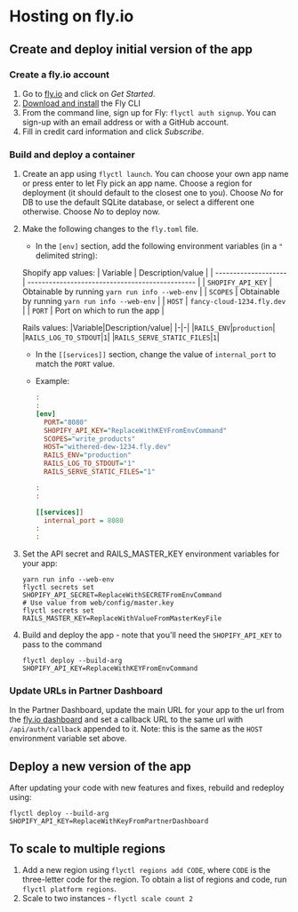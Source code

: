 # Hosting on fly.io

## Create and deploy initial version of the app

### Create a fly.io account

1. Go to [fly.io](https://fly.io) and click on _Get Started_.
1. [Download and install](https://fly.io/docs/flyctl/installing/) the Fly CLI
1. From the command line, sign up for Fly: `flyctl auth signup`. You can sign-up with an email address or with a GitHub account.
1. Fill in credit card information and click _Subscribe_.

### Build and deploy a container

1.  Create an app using `flyctl launch`. You can choose your own app name or press enter to let Fly pick an app name. Choose a region for deployment (it should default to the closest one to you). Choose _No_ for DB to use the default SQLite database, or select a different one otherwise. Choose _No_ to deploy now.
1.  Make the following changes to the `fly.toml` file.

    - In the `[env]` section, add the following environment variables (in a `"` delimited string):

    Shopify app values:
    | Variable | Description/value |
    | -------------------- | ----------------------------------------------- |
    | `SHOPIFY_API_KEY` | Obtainable by running `yarn run info --web-env` |
    | `SCOPES` | Obtainable by running `yarn run info --web-env` |
    | `HOST` | `fancy-cloud-1234.fly.dev` |
    | `PORT` | Port on which to run the app |

    Rails values:
    |Variable|Description/value|
    |-|-|
    |`RAILS_ENV`|`production`|
    |`RAILS_LOG_TO_STDOUT`|`1`|
    |`RAILS_SERVE_STATIC_FILES`|`1`|

    - In the `[[services]]` section, change the value of `internal_port` to match the `PORT` value.

    - Example:

      ```ini
      :
      :
      [env]
        PORT="8080"
        SHOPIFY_API_KEY="ReplaceWithKEYFromEnvCommand"
        SCOPES="write_products"
        HOST="withered-dew-1234.fly.dev"
        RAILS_ENV="production"
        RAILS_LOG_TO_STDOUT="1"
        RAILS_SERVE_STATIC_FILES="1"

      :
      :

      [[services]]
        internal_port = 8080
      :
      :
      ```

1.  Set the API secret and RAILS_MASTER_KEY environment variables for your app:

    ```shell
    yarn run info --web-env
    flyctl secrets set SHOPIFY_API_SECRET=ReplaceWithSECRETFromEnvCommand
    # Use value from web/config/master.key
    flyctl secrets set RAILS_MASTER_KEY=ReplaceWithValueFromMasterKeyFile
    ```

1.  Build and deploy the app - note that you'll need the `SHOPIFY_API_KEY` to pass to the command

    ```shell
    flyctl deploy --build-arg SHOPIFY_API_KEY=ReplaceWithKEYFromEnvCommand
    ```

### Update URLs in Partner Dashboard

In the Partner Dashboard, update the main URL for your app to the url from the [fly.io dashboard](https://fly.io/dashboard) and set a callback URL to the same url with `/api/auth/callback` appended to it. Note: this is the same as the `HOST` environment variable set above.

## Deploy a new version of the app

After updating your code with new features and fixes, rebuild and redeploy using:

```shell
flyctl deploy --build-arg SHOPIFY_API_KEY=ReplaceWithKeyFromPartnerDashboard
```

## To scale to multiple regions

1. Add a new region using `flyctl regions add CODE`, where `CODE` is the three-letter code for the region. To obtain a list of regions and code, run `flyctl platform regions`.
2. Scale to two instances - `flyctl scale count 2`
